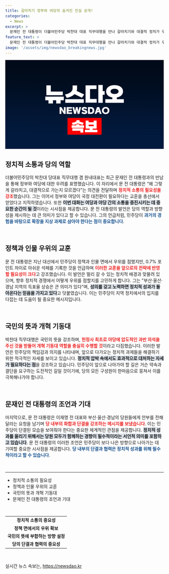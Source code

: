 ```yaml
---
title: 갈라치기 정부와 여당의 숨겨진 진실 공개!
categories:
  - News
excerpt: >
  문재인 전 대통령이 더불어민주당 박찬대 대표 직무대행을 만나 갈라치기와 대결적 정치가 우려스럽다며 정부에 국정 대전환의 필요성을 강조했다. 그는 민주당의 확장과 민주적 역할에 대한 기대를 전하며, 부산·울산·경남 지역의 득표율 상승에 대한 격려도 잊지 않았다. 정치의 변화가 필요한 이 시점, 어떤 신호가 전해질까?
feature_text: >
  문재인 전 대통령이 더불어민주당 박찬대 대표 직무대행을 만나 갈라치기와 대결적 정치가 우려스럽다며 정부에 국정 대전환의 필요성을 강조했다. 그는 민주당의 확장과 민주적 역할에 대한 기대를 전하며, 부산·울산·경남 지역의 득표율 상승에 대한 격려도 잊지 않았다. 정치의 변화가 필요한 이 시점, 어떤 신호가 전해질까?
image: '/assets/img/newsdao_breakingnews.jpg'
---
```


<p><img src="/assets/img/newsdao_breakingnews.jpg" alt="flaretime 속보" /></p>

<h2 data-ke-size="size26">정치적 소통과 당의 역할</h2>

<p data-ke-size="size16">더불어민주당의 박찬대 당대표 직무대행 겸 원내대표는 최근 문재인 전 대통령과의 만남을 통해 정부와 여당에 대한 우려를 표명했습니다. 이 자리에서 문 전 대통령은 “왜 그렇게 갈라치고, 대결적으로 가는지 모르겠다”는 의견을 전달하며 <b><span style="color: #ee2323;">정치적 소통의 필요성을 강조</span></b>했습니다. 그는 이어서 정부와 여당이 국정 대전환이 필요하다는 교훈을 총선에서 얻었다고 지적하였습니다. 또한 <b><span style="background-color: #21538527;">이번 대화는 여당과 야당 간의 소통을 증진시키는 데 중요한 순간이 될 것</span></b>이라는 시사점을 제공합니다. 문 전 대통령의 발언은 당의 역할과 방향성을 제시하는 데 큰 의미가 있다고 할 수 있습니다. 그의 언급처럼, 민주당이 <b><span style="color: #1a5490;">과거의 경험을 바탕으로 확장을 지상 과제로 삼아야 한다는 점이 중요합니다</span></b>.</p>

<p data-ke-size="size16">&nbsp;</p>

<h2 data-ke-size="size26">정책과 인물 우위의 교훈</h2>

<p data-ke-size="size16">문 전 대통령은 지난 대선에서 민주당이 정책과 인물 면에서 우위를 점했지만, 0.7% 포인트 차이로 아쉬운 석패를 기록한 것을 언급하며 <b><span style="color: #ee2323;">이러한 교훈을 앞으로의 전략에 반영할 필요성이 크다</span></b>고 강조했습니다. 이 발언은 멀리 갈 수 있는 정치적 배경과 맞물려 있으며, 향후 정치적 경쟁에서 어떻게 우위를 점할지를 고민하게 합니다. 그는 "부산·울산·경남 지역의 득표율 상승은 큰 의미가 있다"며, <b><span style="background-color: #21538527;">성의를 갖고 노력하면 정치적 성과가 돌아온다는 믿음을 가지고 있다</span></b>고 덧붙였습니다. 이는 민주당이 지역 정치에서의 입지를 다잡는 데 도움이 될 중요한 메시지입니다.</p>

<p data-ke-size="size16">&nbsp;</p>

<h2 data-ke-size="size26">국민의 뜻과 개혁 기동대</h2>

<p data-ke-size="size16">박찬대 직무대행은 국민의 뜻을 강조하며, <b><span style="color: #ee2323;">헌정사 최초로 야당에 압도적인 과반 의석을 주신 것을 받들어 개혁 기동대 역할을 충실히 수행할 것</span></b>이라고 다짐했습니다. 이러한 발언은 민주당의 책임감과 의지를 나타내며, 앞으로 다가오는 정치적 과제들을 해결하기 위한 적극적인 자세를 보이고 있습니다. <b><span style="background-color: #21538527;">정치적 압박 속에서도 효과적으로 대처하는 자세가 필요하다는 점</span></b>을 강조하고 있습니다. 민주당이 앞으로 나아가야 할 길은 거슨 약속과 결단을 요구하는 도전적인 길일 것이기에, 당의 모든 구성원이 한마음으로 뭉쳐서 이를 극복해나가야 합니다.</p>

<p data-ke-size="size16">&nbsp;</p>

<h2 data-ke-size="size26">문재인 전 대통령의 조언과 기대</h2>

<p data-ke-size="size16">마지막으로, 문 전 대통령은 이재명 전 대표와 부산·울산·경남의 당원들에게 안부를 전해달라는 요청을 남기며 <b><span style="color: #ee2323;">당 내부의 화합과 단결을 강조하는 메시지를 보냈습니다</span></b>. 이는 민주당이 단결된 모습을 보여줘야 한다는 중요한 체계적인 관점을 제공합니다. <b><span style="background-color: #21538527;">정치적 성과를 올리기 위해서는 당원 모두가 함께하는 경향이 필수적이라는 서언적 의미를 포함하고 있습니다</span></b>. 문 전 대통령의 이러한 조언은 민주당이 보다 나은 방향으로 나아가는 데 기여할 중요한 시사점을 제공합니다. <b><span style="color: #1a5490;">당 내부의 단결과 협력은 정치적 성과를 위해 필수적이라고 할 수 있습니다</span></b>.</p>

<p data-ke-size="size16">&nbsp;</p>

<hr>

<ul>
    <li>정치적 소통의 필요성</li>
    <li>정책과 인물 우위의 교훈</li>
    <li>국민의 뜻과 개혁 기동대</li>
    <li>문재인 전 대통령의 조언과 기대</li>
</ul>

<p data-ke-size="size16">&nbsp;</p>

<table>
    <tr>
        <td style="text-align: center; height: 17px;"><b>정치적 소통의 중요성</b></td>
    </tr>
    <tr>
        <td style="text-align: center; height: 17px;"><b>정책 면에서의 우위 확보</b></td>
    </tr>
    <tr>
        <td style="text-align: center; height: 17px;"><b>국민의 뜻에 부합하는 방향 설정</b></td>
    </tr>
    <tr>
        <td style="text-align: center; height: 17px;"><b>당의 단결과 협력의 중요성</b></td>
    </tr>
</table>

<p data-ke-size="size16">&nbsp;</p>
실시간 뉴스 속보는, <a href="https://newsdao.kr" rel="dofollow">https://newsdao.kr</a>


